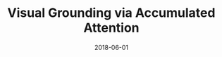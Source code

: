---
title: "Visual Grounding via Accumulated Attention"
collection: conferences
permalink: /publication/Visual
date: 2018-06-01
venue: "CVPR"
city: 
state: ""
thumbnail: "Visual.png"
teaser : 
authors: "Chaorui Deng, Qi Wu, Qingyao Wu, Fuyuan Hu, Fan Lyu, Mingkui Tan"
bibtex: Visual.txt
uri: Visual.pdf
arxiv: 
project: 
source:
poster: 
data:
---